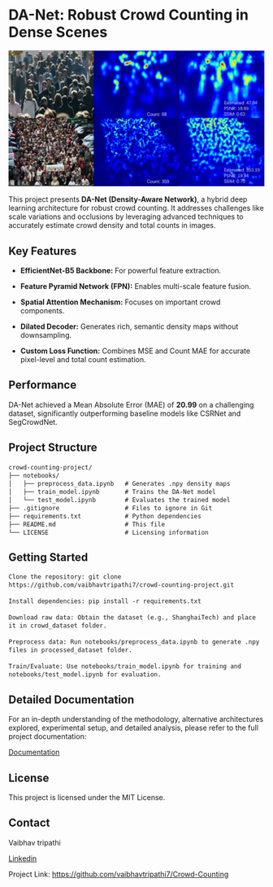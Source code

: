 # DA-Net: Robust Crowd Counting in Dense Scenes

<img title="a title" src="results/78315csrnet 1.JPG">

This project presents **DA-Net (Density-Aware Network)**, a hybrid deep learning architecture for robust crowd counting. It addresses challenges like scale variations and occlusions by leveraging advanced techniques to accurately estimate crowd density and total counts in images.

## Key Features

- **EfficientNet-B5 Backbone:** For powerful feature extraction.

- **Feature Pyramid Network (FPN):** Enables multi-scale feature fusion.

- **Spatial Attention Mechanism:** Focuses on important crowd components.

- **Dilated Decoder:** Generates rich, semantic density maps without downsampling.

- **Custom Loss Function:** Combines MSE and Count MAE for accurate pixel-level and total count estimation.

## Performance

DA-Net achieved a Mean Absolute Error (MAE) of **20.99** on a challenging dataset, significantly outperforming baseline models like CSRNet and SegCrowdNet.

## Project Structure
```
crowd-counting-project/
├── notebooks/
│   ├── preprocess_data.ipynb   # Generates .npy density maps
│   ├── train_model.ipynb       # Trains the DA-Net model
│   └── test_model.ipynb        # Evaluates the trained model
├── .gitignore                  # Files to ignore in Git
├── requirements.txt            # Python dependencies
├── README.md                   # This file
└── LICENSE                     # Licensing information
```

## Getting Started

    Clone the repository: git clone https://github.com/vaibhavtripathi7/crowd-counting-project.git

    Install dependencies: pip install -r requirements.txt

    Download raw data: Obtain the dataset (e.g., ShanghaiTech) and place it in crowd_dataset folder.

    Preprocess data: Run notebooks/preprocess_data.ipynb to generate .npy files in processed_dataset folder.

    Train/Evaluate: Use notebooks/train_model.ipynb for training and notebooks/test_model.ipynb for evaluation.

## Detailed Documentation

For an in-depth understanding of the methodology, alternative architectures explored, experimental setup, and detailed analysis, please refer to the full project documentation:
 
<a href="https://github.com/Vaibhavtripathi7/Crowd-Counting/blob/main/doc/documentation.pdf">Documentation</a> 

## License

This project is licensed under the MIT License.

## Contact

Vaibhav tripathi

<a href="https://www.linkedin.com/in/vaibhav-tripathi-378634287/">Linkedin</a>  

Project Link: https://github.com/vaibhavtripathi7/Crowd-Counting